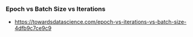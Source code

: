 ### Epoch vs Batch Size vs Iterations

- https://towardsdatascience.com/epoch-vs-iterations-vs-batch-size-4dfb9c7ce9c9
